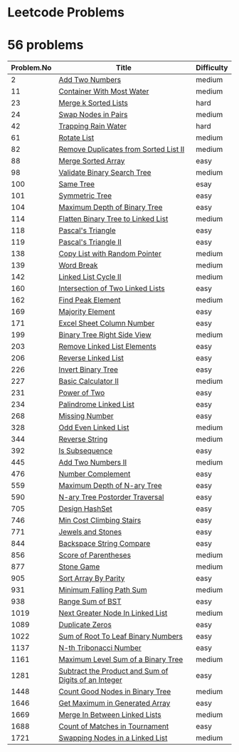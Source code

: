 # Leetcode Problems

# 56 problems

| Problem.No | Title                                                                                                                                       | Difficulty |
| ---------- | ------------------------------------------------------------------------------------------------------------------------------------------- | ---------- |
| 2          | [Add Two Numbers](https://leetcode.com/problems/add-two-numbers/)                                                                           | medium     |
| 11         | [Container With Most Water](https://leetcode.com/problems/container-with-most-water/)                                                       | medium     |
| 23         | [Merge k Sorted Lists](https://leetcode.com/problems/merge-k-sorted-lists/)                                                                 | hard       |
| 24         | [Swap Nodes in Pairs](https://leetcode.com/problems/swap-nodes-in-pairs/)                                                                   | medium     |
| 42         | [Trapping Rain Water](https://leetcode.com/problems/trapping-rain-water/)                                                                   | hard       |
| 61         | [Rotate List](https://leetcode.com/problems/rotate-list/)                                                                                   | medium     |
| 82         | [Remove Duplicates from Sorted List II](https://leetcode.com/problems/remove-duplicates-from-sorted-list-ii/)                               | medium     |
| 88         | [Merge Sorted Array](https://leetcode.com/problems/merge-sorted-array/)                                                                     | easy       |
| 98         | [ Validate Binary Search Tree](https://leetcode.com/problems/validate-binary-search-tree)                                                   | medium     |
| 100        | [Same Tree](https://leetcode.com/problems/same-tree/)                                                                                       | esay       |
| 101        | [Symmetric Tree](https://leetcode.com/problems/symmetric-tree/)                                                                             | easy       |
| 104        | [Maximum Depth of Binary Tree](https://leetcode.com/problems/maximum-depth-of-binary-tree/)                                                 | easy       |
| 114        | [Flatten Binary Tree to Linked List](https://leetcode.com/problems/flatten-binary-tree-to-linked-list/)                                     | medium     |
| 118        | [Pascal's Triangle](https://leetcode.com/problems/pascals-triangle/)                                                                        | easy       |
| 119        | [Pascal's Triangle II](https://leetcode.com/problems/pascals-triangle-ii/)                                                                  | easy       |
| 138        | [Copy List with Random Pointer](https://leetcode.com/problems/copy-list-with-random-pointer/)                                               | medium     |
| 139        | [Word Break](https://leetcode.com/problems/word-break/)                                                                                     | medium     |
| 142        | [Linked List Cycle II](https://leetcode.com/problems/linked-list-cycle-ii/)                                                                 | medium     |
| 160        | [Intersection of Two Linked Lists](https://leetcode.com/problems/intersection-of-two-linked-lists/)                                         | easy       |
| 162        | [Find Peak Element](https://leetcode.com/problems/find-peak-element/)                                                                       | medium     |
| 169        | [Majority Element](https://leetcode.com/problems/majority-element/)                                                                         | easy       |
| 171        | [Excel Sheet Column Number](https://leetcode.com/problems/excel-sheet-column-number/)                                                       | easy       |
| 199        | [Binary Tree Right Side View](https://leetcode.com/problems/binary-tree-right-side-view/)                                                   | medium     |
| 203        | [Remove Linked List Elements](https://leetcode.com/problems/remove-linked-list-elements/)                                                   | easy       |
| 206        | [Reverse Linked List](https://leetcode.com/problems/reverse-linked-list/)                                                                   | easy       |
| 226        | [Invert Binary Tree](https://leetcode.com/problems/invert-binary-tree/)                                                                     | easy       |
| 227        | [ Basic Calculator II](https://leetcode.com/problems/basic-calculator-ii/)                                                                  | medium     |
| 231        | [Power of Two](https://leetcode.com/problems/power-of-two/)                                                                                 | easy       |
| 234        | [Palindrome Linked List](https://leetcode.com/problems/palindrome-linked-list/)                                                             | easy       |
| 268        | [Missing Number](https://leetcode.com/problems/missing-number/)                                                                             | easy       |
| 328        | [Odd Even Linked List](https://leetcode.com/problems/odd-even-linked-list/)                                                                 | medium     |
| 344        | [Reverse String](https://leetcode.com/problems/reverse-string/)                                                                             | medium     |
| 392        | [Is Subsequence](https://leetcode.com/problems/is-subsequence/)                                                                             | easy       |
| 445        | [Add Two Numbers II](https://leetcode.com/problems/add-two-numbers-ii/)                                                                     | medium     |
| 476        | [Number Complement](https://leetcode.com/problems/number-complement/)                                                                       | easy       |
| 559        | [Maximum Depth of N-ary Tree](https://leetcode.com/problems/maximum-depth-of-n-ary-tree/)                                                   | easy       |
| 590        | [N-ary Tree Postorder Traversal](https://leetcode.com/problems/n-ary-tree-postorder-traversal/)                                             | easy       |
| 705        | [Design HashSet](https://leetcode.com/problems/design-hashset/)                                                                             | easy       |
| 746        | [Min Cost Climbing Stairs](https://leetcode.com/problems/min-cost-climbing-stairs/)                                                         | easy       |
| 771        | [Jewels and Stones](https://leetcode.com/problems/jewels-and-stones/submissions/)                                                           | easy       |
| 844        | [Backspace String Compare](https://leetcode.com/problems/backspace-string-compare/)                                                           | easy        |
| 856        | [Score of Parentheses](https://leetcode.com/problems/score-of-parentheses/)                                                                 | medium     |
| 877        | [Stone Game](https://leetcode.com/problems/stone-game/)                                                                                     | medium     |
| 905 |[Sort Array By Parity](https://leetcode.com/problems/sort-array-by-parity/)| easy |
| 931        | [Minimum Falling Path Sum](https://leetcode.com/problems/minimum-falling-path-sum/)                                                         | medium     |
| 938        | [Range Sum of BST](https://leetcode.com/problems/range-sum-of-bst/)                                                                         | easy       |
| 1019       | [Next Greater Node In Linked List](https://leetcode.com/problems/next-greater-node-in-linked-list/)                                         | medium     |
| 1089       | [Duplicate Zeros](https://leetcode.com/problems/duplicate-zeros/)                                                                           | easy       |
| 1022       | [Sum of Root To Leaf Binary Numbers](https://leetcode.com/problems/sum-of-root-to-leaf-binary-numbers/)                                     | easy       |
| 1137       | [N-th Tribonacci Number](https://leetcode.com/problems/n-th-tribonacci-number/)                                                             | easy       |
| 1161       | [Maximum Level Sum of a Binary Tree](https://leetcode.com/problems/maximum-level-sum-of-a-binary-tree/)                                     | medium     |
| 1281       | [Subtract the Product and Sum of Digits of an Integer](https://leetcode.com/problems/subtract-the-product-and-sum-of-digits-of-an-integer/) | easy       |
| 1448       | [Count Good Nodes in Binary Tree](https://leetcode.com/problems/count-good-nodes-in-binary-tree/)                                           | medium     |
| 1646       | [Get Maximum in Generated Array](https://leetcode.com/problems/get-maximum-in-generated-array/)                                             | easy       |
| 1669       | [Merge In Between Linked Lists](https://leetcode.com/problems/merge-in-between-linked-lists/)                                               | medium     |
| 1688       | [Count of Matches in Tournament](https://leetcode.com/problems/count-of-matches-in-tournament/)                                             | easy       |
| 1721       | [Swapping Nodes in a Linked List](https://leetcode.com/problems/swapping-nodes-in-a-linked-list/)                                           | medium     |
